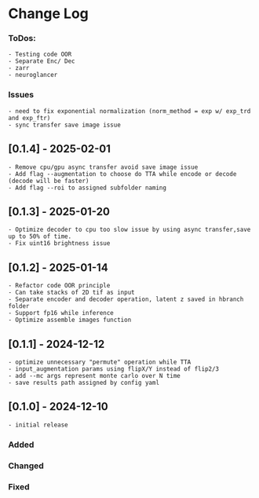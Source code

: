 # Change Log

### ToDos:
    - Testing code OOR
    - Separate Enc/ Dec
    - zarr
    - neuroglancer

### Issues
    - need to fix exponential normalization (norm_method = exp w/ exp_trd and exp_ftr)
    - sync transfer save image issue

## [0.1.4] - 2025-02-01
    - Remove cpu/gpu async transfer avoid save image issue
    - Add flag --augmentation to choose do TTA while encode or decode (decode will be faster)
    - Add flag --roi to assigned subfolder naming

## [0.1.3] - 2025-01-20
    - Optimize decoder to cpu too slow issue by using async transfer,save up to 50% of time.
    - Fix uint16 brightness issue

## [0.1.2] - 2025-01-14
    - Refactor code OOR principle
    - Can take stacks of 2D tif as input
    - Separate encoder and decoder operation, latent z saved in hbranch folder
    - Support fp16 while inference
    - Optimize assemble images function
## [0.1.1] - 2024-12-12
    - optimize unnecessary "permute" operation while TTA
    - input_augmentation params using flipX/Y instead of flip2/3
    - add --mc args represent monte carlo over N time 
    - save results path assigned by config yaml
## [0.1.0] - 2024-12-10
    - initial release
### Added
### Changed
### Fixed